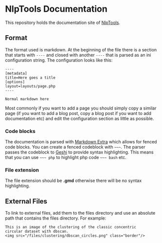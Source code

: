 NlpTools Documentation
======================

This repository holds the documentation site of [NlpTools](http://php-nlp-tools.com/).

Format
------

The format used is markdown. At the beginning of the file
there is a section that starts with `----` and closed
with another `----` that is parsed as an ini configuration
string. The configuration looks like this:

```
----
[metadata]
title=Here goes a title
[options]
layout=layouts/page.php
----

Normal markdown here
```

Most commonly if you want to add a page you should simply
copy a similar page (if you want to add a blog post, copy
a blog post if you want to add documentation etc) and
edit the configuration section as little as possible.

### Code blocks ###

The documentation is parsed with [Markdown Extra][1] which
allows for fenced code blocks. You can create a fenced
codeblock with `~~~`. The parser passes the codeblock to
[Geshi][2] to provide syntax highlighting. This means that
you can use `~~~ php` to highlight php code `~~~ bash`
etc.

### File extension ###

The file extension should be **.gmd** otherwise there
will be no syntax highlighting.

External Files
--------------

To link to external files, add them to the files directory and
use an absolute path that contains the files directory. For
example:

```
This is an image of the clustering of the classic concentric
circular dataset with dbscan.
<img src="/files/clustering/dbscan_circles.png" class="border"/>
```


[1]: http://michelf.ca/projects/php-markdown/extra/
[2]: http://qbnz.com/highlighter/
